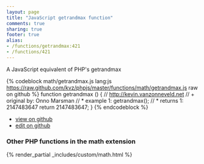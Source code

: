 ```yaml
---
layout: page
title: "JavaScript getrandmax function"
comments: true
sharing: true
footer: true
alias:
- /functions/getrandmax:421
- /functions/421
---
```

<!-- Generated by Rakefile:build -->
A JavaScript equivalent of PHP's getrandmax

{% codeblock math/getrandmax.js lang:js https://raw.github.com/kvz/phpjs/master/functions/math/getrandmax.js raw on github %}
function getrandmax () {
    // http://kevin.vanzonneveld.net
    // +   original by: Onno Marsman
    // *     example 1: getrandmax();
    // *     returns 1: 2147483647
    return 2147483647;
}
{% endcodeblock %}

 - [view on github](https://github.com/kvz/phpjs/blob/master/functions/math/getrandmax.js)
 - [edit on github](https://github.com/kvz/phpjs/edit/master/functions/math/getrandmax.js)

### Other PHP functions in the math extension
{% render_partial _includes/custom/math.html %}
